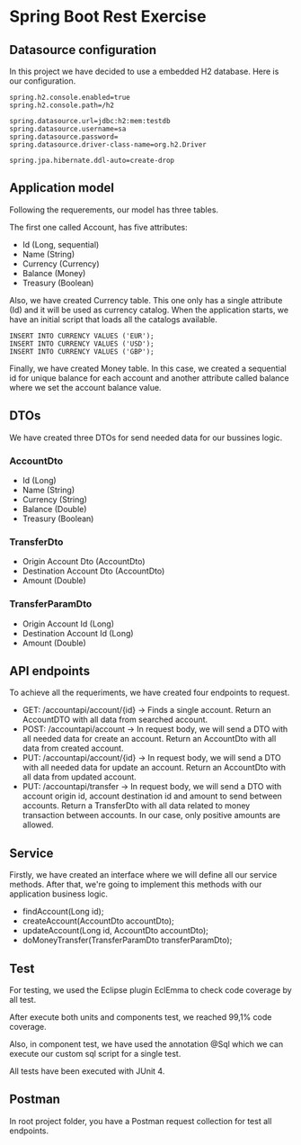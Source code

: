 # Spring Boot Rest Exercise

## Datasource configuration

In this project we have decided to use a embedded H2 database. Here is our configuration.

```
spring.h2.console.enabled=true
spring.h2.console.path=/h2

spring.datasource.url=jdbc:h2:mem:testdb
spring.datasource.username=sa
spring.datasource.password=
spring.datasource.driver-class-name=org.h2.Driver

spring.jpa.hibernate.ddl-auto=create-drop
```
## Application model

Following the requerements, our model has three tables.

The first one called Account, has five attributes:

- Id (Long, sequential)
- Name (String)
- Currency (Currency)
- Balance (Money)
- Treasury (Boolean)

Also, we have created Currency table. This one only has a single attribute (Id) and it will be used as currency catalog.
When the application starts, we have an initial script that loads all the catalogs available.

```
INSERT INTO CURRENCY VALUES ('EUR');
INSERT INTO CURRENCY VALUES ('USD');
INSERT INTO CURRENCY VALUES ('GBP');
```

Finally, we have created Money table. In this case, we created a sequential id for unique balance for each account and another attribute called balance where we set the account balance value.

## DTOs

We have created three DTOs for send needed data for our bussines logic.

### AccountDto
- Id (Long)
- Name (String)
- Currency (String)
- Balance (Double)
- Treasury (Boolean)

### TransferDto

- Origin Account Dto (AccountDto)
- Destination Account Dto (AccountDto)
- Amount (Double)

### TransferParamDto

- Origin Account Id (Long)
- Destination Account Id (Long)
- Amount (Double)

## API endpoints

To achieve all the requeriments, we have created four endpoints to request.

- GET: /accountapi/account/{id} -> Finds a single account. Return an AccountDTO with all data from searched account. 
- POST: /accountapi/account -> In request body, we will send a DTO with all needed data for create an account. Return an AccountDto with all data from created account.
- PUT: /accountapi/account/{id} -> In request body, we will send a DTO with all needed data for update an account. Return an AccountDto with all data from updated account.
- PUT: /accountapi/transfer -> In request body, we will send a DTO with account origin id, account destination id and amount to send between accounts. Return a TransferDto with all data related to money transaction between accounts. In our case, only positive amounts are allowed.

## Service

Firstly, we have created an interface where we will define all our service methods. After that, we're going to implement this methods with our application business logic.

- findAccount(Long id);
- createAccount(AccountDto accountDto);
- updateAccount(Long id, AccountDto accountDto);
- doMoneyTransfer(TransferParamDto transferParamDto);

## Test

For testing, we used the Eclipse plugin EclEmma to check code coverage by all test.

After execute both units and components test, we reached 99,1% code coverage.

Also, in component test, we have used the annotation @Sql which we can execute our custom sql script for a single test.

All tests have been executed with JUnit 4.

## Postman

In root project folder, you have a Postman request collection for test all endpoints.

